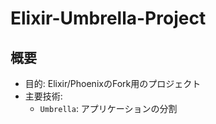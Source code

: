 # Elixir-Umbrella-Project
## 概要
- 目的: Elixir/PhoenixのFork用のプロジェクト
- 主要技術:
  - `Umbrella`: アプリケーションの分割
